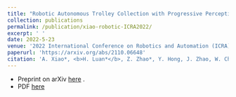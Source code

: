 ```yaml
---
title: "Robotic Autonomous Trolley Collection with Progressive Perception and Nonlinear Model Predictive Control"
collection: publications
permalink: /publication/xiao-robotic-ICRA2022/
excerpt: ' '
date: 2022-5-23
venue: '2022 International Conference on Robotics and Automation (ICRA). IEEE'
paperurl: 'https://arxiv.org/abs/2110.06648'
citation: 'A. Xiao*, <b>H. Luan*</b>, Z. Zhao*, Y. Hong, J. Zhao, W. Chen, J. Wang, M. Q.-H. Meng, &quot;Robotic autonomous trolley collection with progressive perception and nonlinear model predictive control,&quot; in <i> 2022 International Conference on Robotics and Automation (ICRA)</i>, Philadelphia, PA, USA, May 23-27, 2022, pp. 4480-4486.' 
---
```


-   Preprint on arXiv [here](https://arxiv.org/abs/2110.06648) . 
-   PDF [here](/files/Xiao_Robotic_ICRA22.pdf)

<!--
-   PDF version [abstract](/files/abstr-Xiao_robotic_ICRA2022.pdf). 

-->

